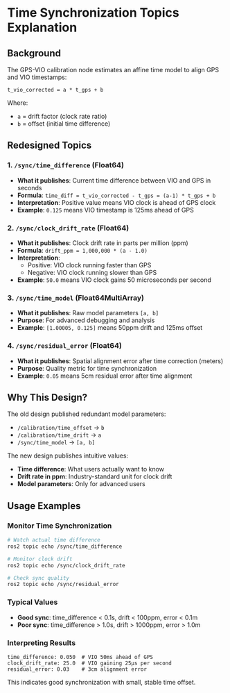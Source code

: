 # Time Synchronization Topics Explanation

## Background

The GPS-VIO calibration node estimates an affine time model to align GPS and VIO timestamps:
```
t_vio_corrected = a * t_gps + b
```

Where:
- `a` = drift factor (clock rate ratio)
- `b` = offset (initial time difference)

## Redesigned Topics

### 1. `/sync/time_difference` (Float64)
- **What it publishes**: Current time difference between VIO and GPS in seconds
- **Formula**: `time_diff = t_vio_corrected - t_gps = (a-1) * t_gps + b`
- **Interpretation**: Positive value means VIO clock is ahead of GPS clock
- **Example**: `0.125` means VIO timestamp is 125ms ahead of GPS

### 2. `/sync/clock_drift_rate` (Float64)
- **What it publishes**: Clock drift rate in parts per million (ppm)
- **Formula**: `drift_ppm = 1,000,000 * (a - 1.0)`
- **Interpretation**: 
  - Positive: VIO clock running faster than GPS
  - Negative: VIO clock running slower than GPS
- **Example**: `50.0` means VIO clock gains 50 microseconds per second

### 3. `/sync/time_model` (Float64MultiArray)
- **What it publishes**: Raw model parameters `[a, b]`
- **Purpose**: For advanced debugging and analysis
- **Example**: `[1.00005, 0.125]` means 50ppm drift and 125ms offset

### 4. `/sync/residual_error` (Float64)
- **What it publishes**: Spatial alignment error after time correction (meters)
- **Purpose**: Quality metric for time synchronization
- **Example**: `0.05` means 5cm residual error after time alignment

## Why This Design?

The old design published redundant model parameters:
- `/calibration/time_offset` → `b`
- `/calibration/time_drift` → `a`
- `/sync/time_model` → `[a, b]`

The new design publishes intuitive values:
- **Time difference**: What users actually want to know
- **Drift rate in ppm**: Industry-standard unit for clock drift
- **Model parameters**: Only for advanced users

## Usage Examples

### Monitor Time Synchronization
```bash
# Watch actual time difference
ros2 topic echo /sync/time_difference

# Monitor clock drift
ros2 topic echo /sync/clock_drift_rate

# Check sync quality
ros2 topic echo /sync/residual_error
```

### Typical Values
- **Good sync**: time_difference < 0.1s, drift < 100ppm, error < 0.1m
- **Poor sync**: time_difference > 1.0s, drift > 1000ppm, error > 1.0m

### Interpreting Results
```
time_difference: 0.050  # VIO 50ms ahead of GPS
clock_drift_rate: 25.0  # VIO gaining 25μs per second
residual_error: 0.03    # 3cm alignment error
```

This indicates good synchronization with small, stable time offset.